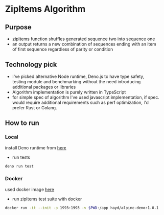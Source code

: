 # ZipItems Algorithm

## Purpose
- zipItems function shuffles generated sequence two into sequence one
- an output returns a new combination of sequences ending with an item of first sequence regardless of parity or condition

## Technology pick
- I've picked alternative Node runtime, Deno.js to have type safety,  
testing module and benchmarking without the need introducing additional packages or libraries
- Algorithm implementation is purely written in TypeScript
- for simple spec of algorithm I've used javascript implementation, if spec. would require additional requirements such as perf optimization, I'd prefer Rust or Golang.

## How to run
### Local
install Deno runtime from [here](https://deno.land/#installation)
- run tests 
```bash
deno run test
```

### Docker
used docker image [here](https://hub.docker.com/r/hayd/alpine-deno/)
- run zipItems test suite with docker
```bash
docker run -it --init -p 1993:1993 -v $PWD:/app hayd/alpine-deno:1.0.1 test /app/node/zipItems.test.ts
```

